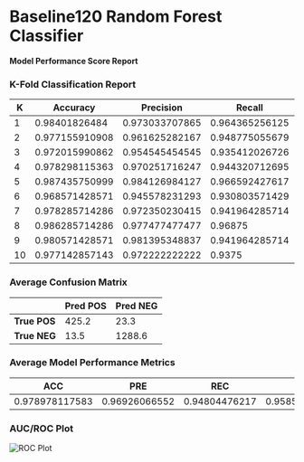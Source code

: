 # Baseline120 Random Forest Classifier
**Model Performance Score Report**

### K-Fold Classification Report
| K | Accuracy | Precision | Recall | F-Measure | AUC | Kappa |
| --- | --- | --- | --- | --- | --- | --- |
| 1 | 0.98401826484 | 0.973033707865 | 0.964365256125 | 0.968680089485 | 0.977577869812 | 0.957952408462 |
| 2 | 0.977155910908 | 0.961625282167 | 0.948775055679 | 0.955156950673 | 0.967859110021 | 0.939832210556 |
| 3 | 0.972015990862 | 0.954545454545 | 0.935412026726 | 0.944881889764 | 0.960025521812 | 0.926132073604 |
| 4 | 0.978298115363 | 0.970251716247 | 0.944320712695 | 0.957110609481 | 0.967168036839 | 0.942588182508 |
| 5 | 0.987435750999 | 0.984126984127 | 0.966592427617 | 0.975280898876 | 0.980608041765 | 0.966859146642 |
| 6 | 0.968571428571 | 0.945578231293 | 0.930803571429 | 0.938132733408 | 0.956185195853 | 0.917069757904 |
| 7 | 0.978285714286 | 0.972350230415 | 0.941964285714 | 0.956916099773 | 0.966373847926 | 0.942406091617 |
| 8 | 0.986285714286 | 0.977477477477 | 0.96875 | 0.973094170404 | 0.980534754224 | 0.963891964759 |
| 9 | 0.980571428571 | 0.981395348837 | 0.941964285714 | 0.961275626424 | 0.967909946237 | 0.948315699866 |
| 10 | 0.977142857143 | 0.972222222222 | 0.9375 | 0.954545454545 | 0.964141705069 | 0.9392850204 |

### Average Confusion Matrix
| | Pred POS | Pred NEG |
| --- | --- | --- |
| **True POS** | 425.2 | 23.3 |
| **True NEG** | 13.5 | 1288.6 |

### Average Model Performance Metrics
| ACC | PRE | REC | F1 | AUC | KAPP |
| --- | --- | --- | --- | --- | --- |
| 0.978978117583 | 0.96926066552 | 0.94804476217 | 0.958507452283 | 0.968838402956 | 0.944433255632 |

### AUC/ROC Plot
![ROC Plot](baseline120_random_forest_classifier_auc-plot.png)
